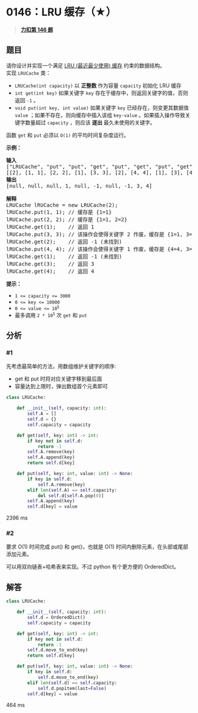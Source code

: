 # 0146：LRU 缓存（★）


> <u>**[力扣第 146 题](https://leetcode.cn/problems/lru-cache/)**</u>

## 题目

<div class="title__3Vvk">请你设计并实现一个满足  <a href="https://baike.baidu.com/item/LRU" target="_blank">LRU (最近最少使用) 缓存</a> 约束的数据结构。</div>

<div class="title__3Vvk">实现 <code>LRUCache</code> 类：</div>

<div class="original__bRMd">
<div>
<ul>
<li><code>LRUCache(int capacity)</code> 以 <strong>正整数</strong> 作为容量 <code>capacity</code> 初始化 LRU 缓存</li>
<li><code>int get(int key)</code> 如果关键字 <code>key</code> 存在于缓存中，则返回关键字的值，否则返回 <code>-1</code> 。</li>
<li><code>void put(int key, int value)</code> 如果关键字 <code>key</code> 已经存在，则变更其数据值 <code>value</code> ；如果不存在，则向缓存中插入该组 <code>key-value</code> 。如果插入操作导致关键字数量超过 <code>capacity</code> ，则应该 <strong>逐出</strong> 最久未使用的关键字。</li>
</ul>

<p>函数 <code>get</code> 和 <code>put</code> 必须以 <code>O(1)</code> 的平均时间复杂度运行。</p>
</div>
</div>



<p><strong>示例：</strong></p>

<pre>
<strong>输入</strong>
["LRUCache", "put", "put", "get", "put", "get", "put", "get", "get", "get"]
[[2], [1, 1], [2, 2], [1], [3, 3], [2], [4, 4], [1], [3], [4]]
<strong>输出</strong>
[null, null, null, 1, null, -1, null, -1, 3, 4]

<strong>解释</strong>
LRUCache lRUCache = new LRUCache(2);
lRUCache.put(1, 1); // 缓存是 {1=1}
lRUCache.put(2, 2); // 缓存是 {1=1, 2=2}
lRUCache.get(1);    // 返回 1
lRUCache.put(3, 3); // 该操作会使得关键字 2 作废，缓存是 {1=1, 3=3}
lRUCache.get(2);    // 返回 -1 (未找到)
lRUCache.put(4, 4); // 该操作会使得关键字 1 作废，缓存是 {4=4, 3=3}
lRUCache.get(1);    // 返回 -1 (未找到)
lRUCache.get(3);    // 返回 3
lRUCache.get(4);    // 返回 4
</pre>



<p><strong>提示：</strong></p>

<ul>
<li><code>1 &lt;= capacity &lt;= 3000</code></li>
<li><code>0 &lt;= key &lt;= 10000</code></li>
<li><code>0 &lt;= value &lt;= 10<sup>5</sup></code></li>
<li>最多调用 <code>2 * 10<sup>5</sup></code> 次 <code>get</code> 和 <code>put</code></li>
</ul>


## 分析

### #1

先考虑最简单的方法，用数组维护关键字的顺序:
- get 和 put 时将对应关键字移到最后面
- 容量达到上限时，弹出数组首个元素即可

```python
class LRUCache:

    def __init__(self, capacity: int):
        self.A = []
        self.d = {}
        self.capacity = capacity

    def get(self, key: int) -> int:
        if key not in self.d:
            return -1
        self.A.remove(key)
        self.A.append(key)
        return self.d[key]

    def put(self, key: int, value: int) -> None:
        if key in self.d:
            self.A.remove(key)
        elif len(self.A) == self.capacity:
            del self.d[self.A.pop(0)]
        self.A.append(key)
        self.d[key] = value
```
2396 ms

### #2

要求 O(1) 时间完成 put() 和 get()，也就是 O(1) 时间内删除元素，在头部或尾部添加元素。

可以用双向链表+哈希表来实现。不过 python 有个更方便的 OrderedDict。

## 解答

```python
class LRUCache:

    def __init__(self, capacity: int):
        self.d = OrderedDict()
        self.capacity = capacity

    def get(self, key: int) -> int:
        if key not in self.d:
            return -1
        self.d.move_to_end(key)
        return self.d[key]

    def put(self, key: int, value: int) -> None:
        if key in self.d:
            self.d.move_to_end(key)
        elif len(self.d) == self.capacity:
            self.d.popitem(last=False)
        self.d[key] = value
```
464 ms

